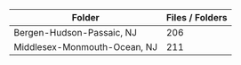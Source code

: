 | Folder                       |   Files / Folders |
|------------------------------|-------------------|
| Bergen-Hudson-Passaic, NJ    |               206 |
| Middlesex-Monmouth-Ocean, NJ |               211 |